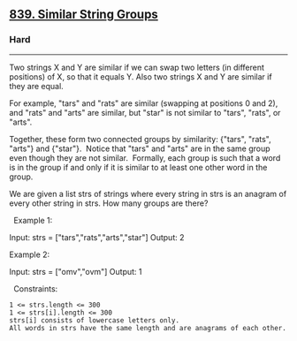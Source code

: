 <h2><a href="https://leetcode.com/problems/similar-string-groups/">839. Similar String Groups</a></h2><h3>Hard</h3><hr>Two strings X and Y are similar if we can swap two letters (in different positions) of X, so that it equals Y. Also two strings X and Y are similar if they are equal.

For example, "tars" and "rats" are similar (swapping at positions 0 and 2), and "rats" and "arts" are similar, but "star" is not similar to "tars", "rats", or "arts".

Together, these form two connected groups by similarity: {"tars", "rats", "arts"} and {"star"}.  Notice that "tars" and "arts" are in the same group even though they are not similar.  Formally, each group is such that a word is in the group if and only if it is similar to at least one other word in the group.

We are given a list strs of strings where every string in strs is an anagram of every other string in strs. How many groups are there?

 
Example 1:

Input: strs = ["tars","rats","arts","star"]
Output: 2


Example 2:

Input: strs = ["omv","ovm"]
Output: 1


 
Constraints:


	1 <= strs.length <= 300
	1 <= strs[i].length <= 300
	strs[i] consists of lowercase letters only.
	All words in strs have the same length and are anagrams of each other.

